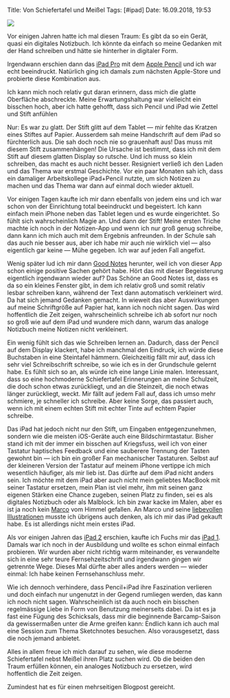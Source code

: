 Title: Von Schiefertafel und Meißel
Tags: [#ipad]
Date: 16.09.2018, 19:53

![](Schiefertafel_Meissel.png)

Vor einigen Jahren hatte ich mal diesen Traum: Es gibt da so ein Gerät, quasi ein digitales Notizbuch. Ich könnte da einfach so meine Gedanken mit der Hand schreiben und hätte sie hinterher in digitaler Form.

Irgendwann erschien dann das [iPad Pro](https://de.wikipedia.org/wiki/IPad) mit dem [Apple Pencil](https://de.wikipedia.org/wiki/Apple_Pencil) und ich war echt beeindruckt. Natürlich ging ich damals zum nächsten Apple-Store und probierte diese Kombination aus.

Ich kann mich noch relativ gut daran erinnern, dass mich die glatte Oberfläche abschreckte. Meine Erwartungshaltung war vielleicht ein bisschen hoch, aber ich hatte gehofft, dass sich Pencil und iPad wie Zettel und Stift anfühlen

Nur: Es war zu glatt. Der Stift glitt auf dem Tablet — mir fehlte das Kratzen eines Stiftes auf Papier. Ausserdem sah meine Handschrift auf dem iPad so fürchterlich aus. Die sah doch noch nie so grauenhaft aus! Das muss mit diesem Stift zusammenhängen! Die Ursache ist bestimmt, dass ich mit dem Stift auf diesem glatten Display so rutsche. Und ich muss so klein schreiben, das macht es auch nicht besser. Resigniert verließ ich den Laden und das Thema war erstmal Geschichte. Vor ein paar Monaten sah ich, dass ein damaliger Arbeitskollege iPad+Pencil nutzte, um sich Notizen zu machen und das Thema war dann auf einmal doch wieder aktuell.

Vor einigen Tagen kaufte ich mir dann ebenfalls von jedem eins und ich war schon von der Einrichtung total beeindruckt und begeistert. Ich kann einfach mein iPhone neben das Tablet legen und es wurde eingerichtet. So fühlt sich wahrscheinlich Magie an. Und dann der Stift! Meine ersten Triche machte ich noch in der Notizen-App und wenn ich nur groß genug schreibe, dann kann ich mich auch mit dem Ergebnis anfreunden. In der Schule sah das auch nie besser aus, aber ich habe mir auch nie wirklich viel — also eigentlich gar keine — Mühe gegeben. Ich war auf jeden Fall angefixt.

Wenig später lud ich mir dann [Good Notes](https://www.goodnotes.com) herunter, weil ich von dieser App schon einige positive Sachen gehört habe. Hört das mit dieser Begeisterung eigentlich irgendwann wieder auf? Das Schöne an Good Notes ist, dass es da so ein kleines Fenster gibt, in dem ich relativ groß und somit relativ lesbar schreiben kann, während der Text dann automatisch verkleinert wird. Da hat sich jemand Gedanken gemacht. In wieweit das aber Auswirkungen auf meine Schriftgröße auf Papier hat, kann ich noch nicht sagen. Das wird hoffentlich die Zeit zeigen, wahrscheinlich schreibe ich ab sofort nur noch so groß wie auf dem iPad und wundere mich dann, warum das analoge Notizbuch meine Notizen nicht verkleinert.

Ein wenig fühlt sich das wie Schreiben lernen an. Dadurch, dass der Pencil auf dem Display klackert, habe ich manchmal den Eindruck, ich würde diese Buchstaben in eine Steintafel hämmern. Gleichzeitig fällt mir auf, dass ich sehr viel Schreibschrift schreibe, so wie ich es in der Grundschule gelernt habe. Es fühlt sich so an, als würde ich eine lange Linie malen. Interessant, dass so eine hochmoderne Schiefertafel Erinnerungen an meine Schulzeit, die doch schon etwas zurückliegt, und an die Steinzeit, die noch etwas länger zurückliegt, weckt. Mir fällt auf jedem Fall auf, dass ich umso mehr schmiere, je schneller ich schreibe. Aber keine Sorge, das passiert auch, wenn ich mit einem echten Stift mit echter Tinte auf echtem Papier schreibe.

Das iPad hat jedoch nicht nur den Stift, um Eingaben entgegenzunehmen, sondern wie die meisten iOS-Geräte auch eine Bildschirmtastatur. Bisher stand ich mit der immer ein bisschen auf Kriegsfuss, weil ich von einer Tastatur haptisches Feedback und eine sauberere Trennung der Tasten gewohnt bin — ich bin ein großer Fan mechanischer Tastaturen. Selbst auf der kleineren Version der Tastatur auf meinem iPhone vertippe ich mich wesentlich häufiger, als mir lieb ist. Das dürfte auf dem iPad nicht anders sein. Ich möchte mit dem iPad aber auch nicht mein geliebtes MacBook mit seiner Tastatur ersetzen, mein Plan ist viel mehr, ihm mit seinen ganz eigenen Stärken eine Chance zugeben, seinen Platz zu finden, sei es als digitales Notizbuch oder als Malblock. Ich bin zwar kacke im Malen, aber es ist ja noch kein [Marco](https://www.unmus.de) vom Himmel gefallen. An Marco und seine [liebevollen Illustrationen](https://www.unmus.de/pinseldisko/) musste ich übrigens auch denken, als ich mir das iPad gekauft habe. Es ist allerdings nicht mein erstes iPad.

Als vor einigen Jahren das [iPad 2](https://en.wikipedia.org/wiki/IPad_2) erschien, kaufte ich Fuchs mir das [iPad 1](https://en.wikipedia.org/wiki/IPad_(1st_generation)). Damals war ich noch in der Ausbildung und wollte es schon einmal einfach probieren. Wir wurden aber nicht richtig warm miteinander, es verwandelte sich in eine sehr teure Fernsehzeitschrift und irgendwann gingen wir getrennte Wege. Dieses Mal dürfte aber alles anders werden — wieder einmal: Ich habe keinen Fernsehanschluss mehr.

Wie ich dennoch verhindere, dass Pencil+iPad ihre Faszination verlieren und doch einfach nur ungenutzt in der Gegend rumliegen werden, das kann ich noch nicht sagen. Wahrscheinlich ist da auch noch ein bisschen regelmässige Liebe in Form von Benutzung meinerseits dabei. Da ist es ja fast eine Fügung des Schicksals, dass mir die beginnende Barcamp-Saison da gewissermaßen unter die Arme greifen kann: Endlich kann ich auch mal eine Session zum Thema Sketchnotes besuchen. Also vorausgesetzt, dass die noch jemand anbietet.

Alles in allem freue ich mich darauf zu sehen, wie diese moderne Schiefertafel nebst Meißel ihren Platz suchen wird. Ob die beiden den Traum erfüllen können, ein analoges Notizbuch zu ersetzen, wird hoffentlich die Zeit zeigen.

Zumindest hat es für einen mehrseitigen Blogpost gereicht.